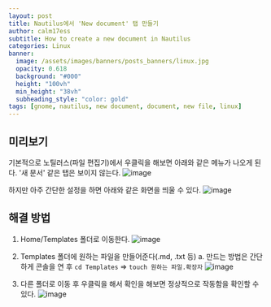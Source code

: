 ```yaml
---
layout: post
title: Nautilus에서 'New document' 탭 만들기
author: calm17ess
subtitle: How to create a new document in Nautilus
categories: Linux
banner:
  image: /assets/images/banners/posts_banners/linux.jpg
  opacity: 0.618
  background: "#000"
  height: "100vh"
  min_height: "38vh"
  subheading_style: "color: gold"
tags: [gnome, nautilus, new document, document, new file, linux]
---
```


## 미리보기

기본적으로 노틸러스(파일 편집기)에서 우클릭을 해보면 아래와 같은 메뉴가 나오게 된다. '새 문서' 같은 탭은 보이지 않는다.
![image](https://github.com/calm17ess/calm17ess.github.io/assets/168082113/d4178dfd-f707-4475-8cb9-3d13ef75558b)

하지만 아주 간단한 설정을 하면 아래와 같은 화면을 띄울 수 있다.
![image](https://github.com/calm17ess/calm17ess.github.io/assets/168082113/c3462a1b-2bbf-4915-a711-8eb3302e6d2c)

## 해결 방법

1. Home/Templates 폴더로 이동한다.
   ![image](https://github.com/calm17ess/calm17ess.github.io/assets/168082113/d5ffa18f-ade3-4a1a-987b-b86ae9eae447)

2. Templates 폴더에 원하는 파일을 만들어준다(.md, .txt 등)
   a. 만드는 방법은 간단하게 콘솔을 연 후
   `cd Templates` => `touch 원하는 파일.확장자`
   ![image](https://github.com/calm17ess/calm17ess.github.io/assets/168082113/baf85e31-f11f-471c-9d06-2234c67788e0)

3. 다른 폴더로 이동 후 우클릭을 해서 확인을 해보면 정상적으로 작동함을 확인할 수 있다.
   ![image](https://github.com/calm17ess/calm17ess.github.io/assets/168082113/1b243507-9718-48ab-92d3-565d881505c0)
